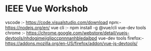 # IEEE Vue Workshob 
vscode :- https://code.visualstudio.com/download
npm:- https://nodejs.org/en/
vue cli :- npm install -g @vue/cli
vue-dev tools chrome :- https://chrome.google.com/webstore/detail/vuejs-devtools/nhdogjmejiglipccpnnnanhbledajbpd 
vue-dev tools firefox:- https://addons.mozilla.org/en-US/firefox/addon/vue-js-devtools/
